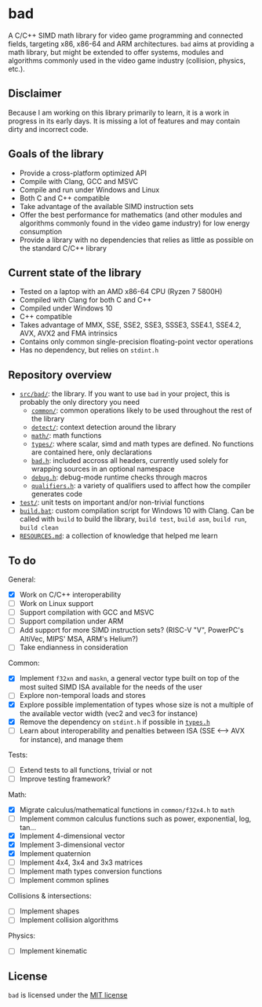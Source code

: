 # bad

A C/C++ SIMD math library for video game programming and connected fields, targeting x86, x86-64 and ARM architectures. `bad` aims at providing a math library, but might be extended to offer systems, modules and algorithms commonly used in the video game industry (collision, physics, etc.).


## Disclaimer
Because I am working on this library primarily to learn, it is a work in progress in its early days. It is missing a lot of features and may contain dirty and incorrect code.


## Goals of the library
- Provide a cross-platform optimized API
- Compile with Clang, GCC and MSVC
- Compile and run under Windows and Linux
- Both C and C++ compatible
- Take advantage of the available SIMD instruction sets
- Offer the best performance for mathematics (and other modules and algorithms commonly found in the video game industry) for low energy consumption
- Provide a library with no dependencies that relies as little as possible on the standard C/C++ library


## Current state of the library
- Tested on a laptop with an AMD x86-64 CPU (Ryzen 7 5800H)
- Compiled with Clang for both C and C++
- Compiled under Windows 10
- C++ compatible
- Takes advantage of MMX, SSE, SSE2, SSE3, SSSE3, SSE4.1, SSE4.2, AVX, AVX2 and FMA intrinsics
- Contains only common single-precision floating-point vector operations
- Has no dependency, but relies on `stdint.h`


## Repository overview
- [`src/bad/`](src/bad/): the library. If you want to use `bad` in your project, this is probably the only directory you need
    - [`common/`](src/bad/common/): common operations likely to be used throughout the rest of the library
    - [`detect/`](src/bad/detect/): context detection around the library
    - [`math/`](src/bad/math/): math functions
    - [`types/`](src/bad/types/): where scalar, simd and math types are defined. No functions are contained here, only declarations
    - [`bad.h`](src/bad/bad.h): included accross all headers, currently used solely for wrapping sources in an optional namespace
    - [`debug.h`](src/bad/debug_checks.h): debug-mode runtime checks through macros
    - [`qualifiers.h`](src/bad/qualifiers.h): a variety of qualifiers used to affect how the compiler generates code
- [`test/`](test/): unit tests on important and/or non-trivial functions
- [`build.bat`](build.bat/): custom compilation script for Windows 10 with Clang. Can be called with `build` to build the library, `build test`, `build asm`, `build run`, `build clean`
- [`RESOURCES.md`](RESOURCES.md): a collection of knowledge that helped me learn


## To do
General:
- [X] Work on C/C++ interoperability
- [ ] Work on Linux support
- [ ] Support compilation with GCC and MSVC
- [ ] Support compilation under ARM
- [ ] Add support for more SIMD instruction sets? (RISC-V "V", PowerPC's AltiVec, MIPS' MSA, ARM's Helium?)
- [ ] Take endianness in consideration

Common:
- [X] Implement `f32xn` and `maskn`, a general vector type built on top of the most suited SIMD ISA available for the needs of the user
- [ ] Explore non-temporal loads and stores
- [X] Explore possible implementation of types whose size is not a multiple of the available vector width (vec2 and vec3 for instance)
- [X] Remove the dependency on `stdint.h` if possible in [`types.h`](src/bad/types.h)
- [ ] Learn about interoperability and penalties between ISA (SSE <--> AVX for instance), and manage them

Tests:
- [ ] Extend tests to all functions, trivial or not
- [ ] Improve testing framework?

Math:
- [X] Migrate calculus/mathematical functions in `common/f32x4.h` to `math`
- [ ] Implement common calculus functions such as power, exponential, log, tan...
- [X] Implement 4-dimensional vector
- [X] Implement 3-dimensional vector
- [X] Implement quaternion
- [ ] Implement 4x4, 3x4 and 3x3 matrices
- [ ] Implement math types conversion functions
- [ ] Implement common splines

Collisions & intersections:
- [ ] Implement shapes
- [ ] Implement collision algorithms

Physics:
- [ ] Implement kinematic


## License
`bad` is licensed under the [MIT license](LICENSE)